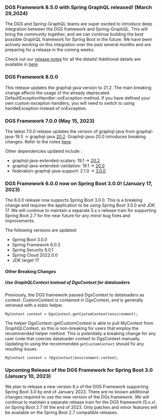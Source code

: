 ### DGS Framework 8.5.0 with Spring GraphQL released! (March 29,2024)
The DGS and Spring-GraphQL teams are super excited to introduce deep integration between the DGS framework and Spring-GraphQL. 
This will bring the community together, and we can continue building the best possible GraphQL framework for Spring Boot in the future.
We have been actively working on this integration over the past several months and are preparing for a release in the coming weeks.

Check out our [release notes](https://github.com/Netflix/dgs-framework/releases/tag/v8.5.0) for all the details! Additional details are available in [here](./spring-graphql-integration.md)

### DGS Framework 8.0.0
This release updates the graphql-java version to 21.2. 
The main breaking change affects the usage of the already deprecated DefaultExceptionHandler::onException method. 
If you have defined your own custom exception handlers, you will need to switch to using handleException instead of onException.

### DGS Framework 7.0.0 (May 15, 2023)
The latest 7.0.0 release updates the version of graphql-java from graphql-java-19.5 -> graphql-java [20.2](https://github.com/graphql-java/graphql-java/releases/tag/v20.2). Graphql-java-20.0 introduces breaking changes. Refer to the notes [here](https://github.com/graphql-java/graphql-java/releases/tag/v20.0).

Other dependencies updated include :

- graphql-java-extended-scalars: 19.1 -> [20.2](https://github.com/graphql-java/graphql-java-extended-scalars/releases/tag/20.2)
- graphql-java-extended-validation: 19.1 -> [20.0](https://github.com/graphql-java/graphql-java-extended-validation/releases/tag/20.0)
- federation-graphql-java-support: 2.1.0 -> [3.0.0](https://github.com/apollographql/federation-jvm/releases/tag/v3.0.0)

### DGS Framework 6.0.0 now on Spring Boot 3.0.0! (January 17, 2023)
The 6.0.0 release now supports Spring Boot 3.0.0. 
This is a breaking change and requires the application to be using Spring Boot 3.0.0 and JDK 17.
We will continue to maintain a separate 5.x.x release train for supporting Spring Boot 2.7 for the near future for any minor bug fixes and improvements.

The following versions are updated:
* Spring Boot 3.0.0
* Spring Framework 6.0.3
* Spring Security 6.0.1
* Spring Cloud 2022.0.0
* JDK target 17

#### Other Breaking Changes
##### Use GraphQLContext instead of DgsContext for dataloaders
Previously, the DGS framework passed DgsContext to dataloaders as context. 
CustomContext is contained in DgsContext, and is generally retrieved with a static helper.
```
MyContext context = DgsContext.getCustomContext(environment);
```
The helper DgsContext::getCustomContext is able to pull MyContext from GraphQLContext, so this is non-breaking for users that employ the recommended helper method.
This is potentially a breaking change for any user code that coerces dataloader context to DgsContext manually.
Updating to using the recommended `getCustomContext` should fix any resulting issues.
```
MyContext context = (DgsContext)environment.context;
```

### Upcoming Release of the DGS Framework for Spring Boot 3.0 (January 10, 2023)
We plan to release a new version 6.x of the DGS Framework supporting Spring Boot 3.0 by end of January 2023. 
There are no known additional changes required to use the new version of the DGs framework.
We will continue to maintain a separate release train for the DGS framework (5.x.x) on Spring Boot 2.7 till the end of 2023.
Only patches and minor features will be available on the Spring Boot 2.7 compatible releases. 


